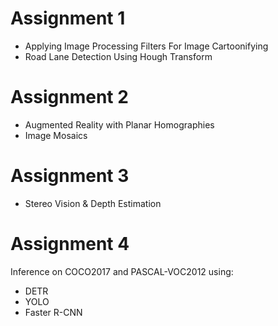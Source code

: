 # Assignment 1
  - Applying Image Processing Filters For Image Cartoonifying
  - Road Lane Detection Using Hough Transform


# Assignment 2
  - Augmented Reality with Planar Homographies
  - Image Mosaics


# Assignment 3
  - Stereo Vision & Depth Estimation

# Assignment 4

Inference on COCO2017 and PASCAL-VOC2012 using:

- DETR
- YOLO
- Faster R-CNN

